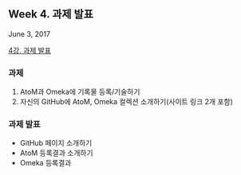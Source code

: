 ## Week 4. 과제 발표

June 3, 2017

[4강. 과제 발표](https://ahhn.github.io/oss/lecture4)

### 과제
1. AtoM과 Omeka에 기록물 등록/기술하기
2. 자신의 GitHub에 AtoM, Omeka 컬렉션 소개하기(사이트 링크 2개 포함)

### 과제 발표
- GitHub 페이지 소개하기
- AtoM 등록결과 소개하기
- Omeka 등록결과 
